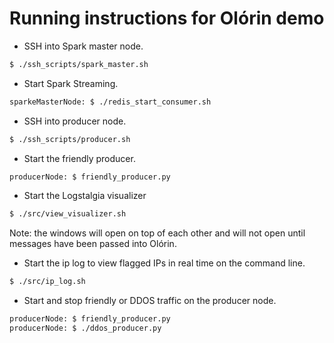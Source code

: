 # Running instructions for Olórin demo


* SSH into Spark master node.
```bash
$ ./ssh_scripts/spark_master.sh
```
* Start Spark Streaming.
```bash
sparkeMasterNode: $ ./redis_start_consumer.sh
```
* SSH into producer node.
```bash
$ ./ssh_scripts/producer.sh
```
* Start the friendly producer.
```bash
producerNode: $ friendly_producer.py
```
* Start the Logstalgia visualizer
```bash
$ ./src/view_visualizer.sh
```
Note: the windows will open on top of each other and will not open until messages have been passed into Olórin.
* Start the ip log to view flagged IPs in real time on the command line.
```bash
$ ./src/ip_log.sh
```
* Start and stop friendly or DDOS traffic on the producer node.
```bash
producerNode: $ friendly_producer.py
producerNode: $ ./ddos_producer.py
```